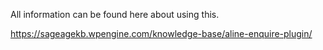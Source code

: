 All information can be found here about using this. 

https://sageagekb.wpengine.com/knowledge-base/aline-enquire-plugin/
